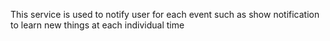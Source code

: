 This service is used to notify user for each event such as show notification to learn new things at each individual time
